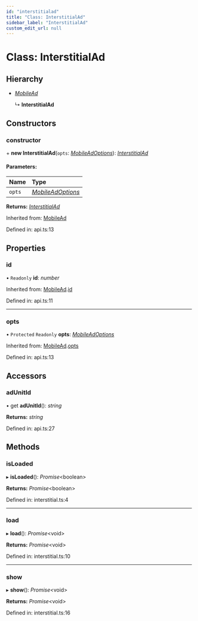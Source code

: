 ```yaml
---
id: "interstitialad"
title: "Class: InterstitialAd"
sidebar_label: "InterstitialAd"
custom_edit_url: null
---
```


# Class: InterstitialAd

## Hierarchy

* [*MobileAd*](mobilead.md)

  ↳ **InterstitialAd**

## Constructors

### constructor

\+ **new InterstitialAd**(`opts`: [*MobileAdOptions*](../index.md#mobileadoptions)): [*InterstitialAd*](interstitialad.md)

#### Parameters:

| Name | Type |
| :------ | :------ |
| `opts` | [*MobileAdOptions*](../index.md#mobileadoptions) |

**Returns:** [*InterstitialAd*](interstitialad.md)

Inherited from: [MobileAd](mobilead.md)

Defined in: api.ts:13

## Properties

### id

• `Readonly` **id**: *number*

Inherited from: [MobileAd](mobilead.md).[id](mobilead.md#id)

Defined in: api.ts:11

___

### opts

• `Protected` `Readonly` **opts**: [*MobileAdOptions*](../index.md#mobileadoptions)

Inherited from: [MobileAd](mobilead.md).[opts](mobilead.md#opts)

Defined in: api.ts:13

## Accessors

### adUnitId

• get **adUnitId**(): *string*

**Returns:** *string*

Defined in: api.ts:27

## Methods

### isLoaded

▸ **isLoaded**(): *Promise*<boolean\>

**Returns:** *Promise*<boolean\>

Defined in: interstitial.ts:4

___

### load

▸ **load**(): *Promise*<void\>

**Returns:** *Promise*<void\>

Defined in: interstitial.ts:10

___

### show

▸ **show**(): *Promise*<void\>

**Returns:** *Promise*<void\>

Defined in: interstitial.ts:16
